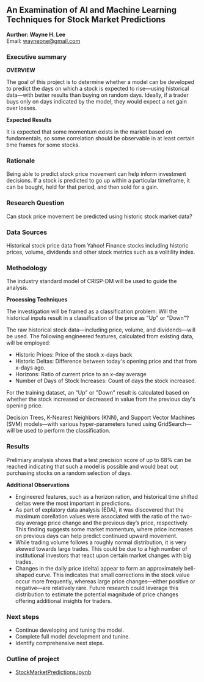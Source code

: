 ## An Examination of AI and Machine Learning Techniques for Stock Market Predictions

**Aurthor: Wayne H. Lee** <br>
Email: wayneone@gmail.com

### Executive summary

**OVERVIEW**

The goal of this project is to determine whether a model can be developed to predict the days on which a stock is expected to rise—using historical data—with better results than buying on random days. Ideally, if a trader buys only on days indicated by the model, they would expect a net gain over losses.

**Expected Results**

It is expected that some momentum exists in the market based on fundamentals, so some correlation should be observable in at least certain time frames for some stocks.
### Rationale
Being able to predict stock price movement can help inform investment decisions. If a stock is predicted to go up within a particular timeframe, it can be bought, held for that period, and then sold for a gain.

### Research Question
Can stock price movement be predicted using historic stock market data?

### Data Sources
Historical stock price data from Yahoo! Finance stocks including historic prices, volume, dividends and other stock metrics such as a volitility index.

### Methodology
The industry standard model of CRISP-DM will be used to guide the analysis. 

**Processing Techniques**

The investigation will be framed as a classification problem: Will the historical inputs result in a classification of the price as "Up" or "Down"?

The raw historical stock data—including price, volume, and dividends—will be used. The following engineered features, calculated from existing data, will be employed:

* Historic Prices: Price of the stock x-days back
* Historic Deltas: Difference between today's opening price and that from x-days ago.
* Horizons: Ratio of current price to an x-day average
* Number of Days of Stock Increases: Count of days the stock increased.

For the training dataset, an "Up" or "Down" result is calculated based on whether the stock increased or decreased in value from the previous day's opening price.

Decision Trees, K-Nearest Neighbors (KNN), and Support Vector Machines (SVM) models—with various hyper-parameters tuned using GridSearch—will be used to perform the classification.

### Results
Prelimiary analysis shows that a test precision score of up to 68% can be reached indicating that such a model is possible and would beat out purchasing stocks on a random selection of days. 

**Additional Observations**
* Engineered features, such as a horizon ration, and historical time shifted deltas were the most important in predictions. 
* As part of explatory data analysis (EDA), it was discovered that the maximum corellation values were associated with the ratio of the two-day average price change and the previous day’s price, respectively. This finding suggests some market momentum, where price increases on previous days can help predict continued upward movement.
* While trading volume follows a roughly normal distribution, it is very skewed towards large trades. This could be due to a high number of institutional investors that react upon certain market changes with big trades.
* Changes in the daily price (delta) appear to form an approximately bell-shaped curve. This indicates that small corrections in the stock value occur more frequently, whereas large price changes—either positive or negative—are relatively rare. Future research could leverage this distribution to estimate the potential magnitude of price changes offering additional insights for traders.


### Next steps
* Continue developing and tuning the model.
* Complete full model development and tunine. 
* Identify comprehensive next steps.

### Outline of project

* <a href="StockMarketPredictions.ipynb">StockMarketPredictions.ipynb</a>

